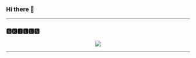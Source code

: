 ### Hi there 👋

---

### 🆂🅺🅸🅻🅻🆂

<p align="center">
    <img src="https://skillicons.dev/icons?i=ts,css,tailwind,vue,vite,nodejs,unity,cs,java,linux,idea,ps,ai,ae,blender" />
</p>

---
